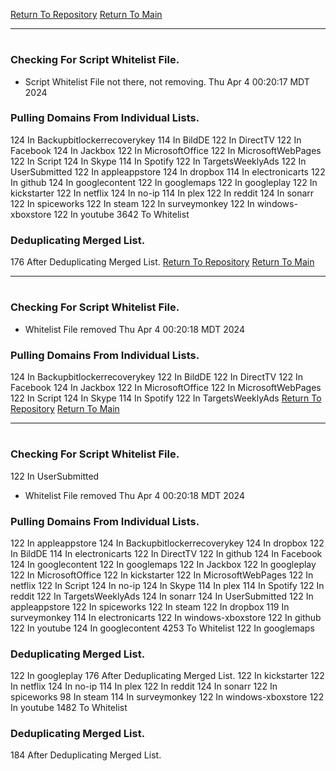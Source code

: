 [Return To Repository](https://github.com/DigitalWarrior/piholeparser/)
[Return To Main](https://github.com/DigitalWarrior/piholeparser/blob/master/RecentRunLogs/Mainlog.md)
____________________________________
# 
### Checking For Script Whitelist File.
* Script Whitelist File not there, not removing. Thu Apr  4 00:20:17 MDT 2024
### Pulling Domains From Individual Lists.
124 In Backupbitlockerrecoverykey
114 In BildDE
122 In DirectTV
122 In Facebook
124 In Jackbox
122 In MicrosoftOffice
122 In MicrosoftWebPages
122 In Script
124 In Skype
114 In Spotify
122 In TargetsWeeklyAds
122 In UserSubmitted
122 In appleappstore
124 In dropbox
114 In electronicarts
122 In github
124 In googlecontent
122 In googlemaps
122 In googleplay
122 In kickstarter
122 In netflix
124 In no-ip
114 In plex
122 In reddit
124 In sonarr
122 In spiceworks
122 In steam
122 In surveymonkey
122 In windows-xboxstore
122 In youtube
3642 To Whitelist
### Deduplicating Merged List.
176 After Deduplicating Merged List.
[Return To Repository](https://github.com/DigitalWarrior/piholeparser/)
[Return To Main](https://github.com/DigitalWarrior/piholeparser/blob/master/RecentRunLogs/Mainlog.md)
____________________________________
# 
### Checking For Script Whitelist File.
* Whitelist File removed Thu Apr  4 00:20:18 MDT 2024
### Pulling Domains From Individual Lists.
124 In Backupbitlockerrecoverykey
122 In BildDE
122 In DirectTV
122 In Facebook
124 In Jackbox
122 In MicrosoftOffice
122 In MicrosoftWebPages
122 In Script
124 In Skype
114 In Spotify
122 In TargetsWeeklyAds
[Return To Repository](https://github.com/DigitalWarrior/piholeparser/)
[Return To Main](https://github.com/DigitalWarrior/piholeparser/blob/master/RecentRunLogs/Mainlog.md)
____________________________________
# 
### Checking For Script Whitelist File.
122 In UserSubmitted
* Whitelist File removed Thu Apr  4 00:20:18 MDT 2024
### Pulling Domains From Individual Lists.
122 In appleappstore
124 In Backupbitlockerrecoverykey
124 In dropbox
122 In BildDE
114 In electronicarts
122 In DirectTV
122 In github
124 In Facebook
124 In googlecontent
122 In googlemaps
122 In Jackbox
122 In googleplay
122 In MicrosoftOffice
122 In kickstarter
122 In MicrosoftWebPages
122 In netflix
122 In Script
124 In no-ip
124 In Skype
114 In plex
114 In Spotify
122 In reddit
122 In TargetsWeeklyAds
124 In sonarr
124 In UserSubmitted
122 In appleappstore
122 In spiceworks
122 In steam
122 In dropbox
119 In surveymonkey
114 In electronicarts
122 In windows-xboxstore
122 In github
122 In youtube
124 In googlecontent
4253 To Whitelist
122 In googlemaps
### Deduplicating Merged List.
122 In googleplay
176 After Deduplicating Merged List.
122 In kickstarter
122 In netflix
124 In no-ip
114 In plex
122 In reddit
124 In sonarr
122 In spiceworks
98 In steam
114 In surveymonkey
122 In windows-xboxstore
122 In youtube
1482 To Whitelist
### Deduplicating Merged List.
184 After Deduplicating Merged List.
